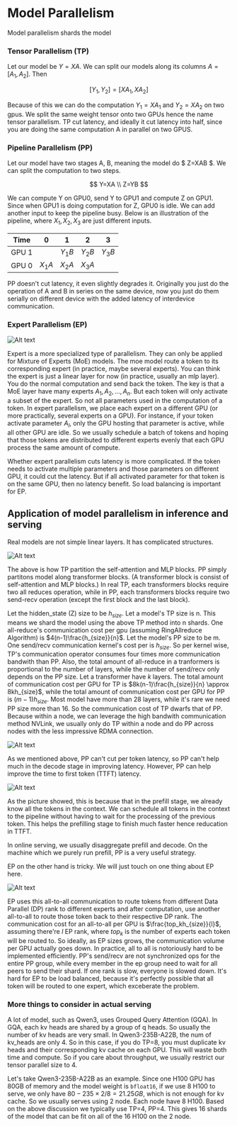 
# Model Parallelism

Model parallelism shards the model 

### Tensor Parallelism (TP)
Let our model be $Y=XA$. We can split our models along its columns $A = [A_1, A_2]$. Then

$$
[Y_1, Y_2] = [XA_1, XA_2]
$$

Because of this we can do the computation $Y_1=XA_1$ and $Y_2=XA_2$ on two gpus. We split the same weight tensor onto two GPUs hence the name tensor parallelism.
TP cut latency, and ideally it cut latency into half, since you are doing the same computation A in parallel on two GPUS.

### Pipeline Parallelism (PP)

Let our model have two stages A, B, meaning the model do $ Z=XAB $. We can split the computation to two steps.

$$
Y=XA \\
Z=YB
$$

We can compute Y on GPU0, send Y to GPU1 and compute Z on GPU1. Since when GPU1 is doing computation for Z, GPU0 is idle. We can add another input to keep the pipeline busy. Below is an illustration of the pipeline, where $X_1, X_2, X_3$ are just different inputs. 

|Time| 0       | 1      | 2      | 3      |
|-----|:------:|:------:|:------:|:------:|
|GPU 1|        | $Y_1B$ | $Y_2B$ | $Y_3B$ |
|GPU 0| $X_1A$ | $X_2A$ | $X_3A$ |        |

PP doesn't cut latency, it even slightly degrades it. Originally you just do the operation of A and B in series on the same device, now you just do them serially on different device with the added latency of interdevice communication. 

### Expert Parallelism (EP)

![Alt text](/img/moe_layer.png)

Expert is a more specialized type of parallelism. They can only be applied for Mixture of Experts (MoE) models. The moe model route a token to its corresponding expert (in practice, maybe several experts). You can think the expert is just a linear layer for now (in practice, usually an mlp layer). You do the normal computation and send back the token. The key is that a MoE layer have many experts $A_1, A_2, ..., A_n$. But each token will only activate a subset of the expert. So not all parameters used in the computation of a token. In expert parallelism, we place each expert on a different GPU (or more practically, several experts on a GPU). For instance, if your token activate parameter $A_l$, only the GPU hosting that parameter is active, while all other GPU are idle. So we usually schedule a batch of tokens and hoping that those tokens are distributed to different experts evenly that each GPU process the same amount of compute. 

Whether expert parallelism cuts latency is more complicated. If the token needs to activate multiple parameters and those parameters on different GPU, it could cut the latency. But if all activated parameter for that token is on the same GPU, then no latency benefit. So load balancing is important for EP.

## Application of model parallelism in inference and serving

Real models are not simple linear layers. It has complicated structures.

![Alt text](/img/tensor_parallelism.png)

The above is how TP partition the self-attention and MLP blocks. PP simply partitons model along transformer blocks. (A transformer block is consist of self-attention and MLP blocks.) In real TP, each transformers blocks require two all reduces operation, while in PP, each transformers blocks require two send-recv operation (except the first block and the last block).

Let the hidden_state (Z) size to be $h_{size}$. Let a model's TP size is n. This means we shard the model using the above TP method into n shards. One all-reduce's communication cost per gpu (assuming RingAllreduce Algorithm) is $4(n-1)\frac{h_{size}}{n}$. Let the model's PP size to be m. One send/recv communication kernel's cost per is $h_{size}$. So per kernel wise, TP's communication operator consumes four times more communication bandwith than PP. Also, the total amount of all-reduce in a tranformers is proportional to the number of layers, while the number of send/recv only depends on the PP size. Let a transformer have $k$ layers. The total amount of communication cost per GPU for TP is $8k(n-1)\frac{h_{size}}{n} \approx 8kh_{size}$, while the total amount of communication cost per GPU for PP is $(m-1)h_{size}$. Most model have more than $28$ layers, while it's rare we need PP size more than 16. So the communication cost of TP dwarfs that of PP. Because within a node, we can leverage the high bandwith communication method NVLink, we usually only do TP within a node and do PP across nodes with the less impressive RDMA connection. 

![Alt text](/img/intra-and_inter-layer_parallelism.png)

As we mentioned above, PP can't cut per token latency, so PP can't help much in the decode stage in improving latency. However, PP can help improve the time to first token (TTFT) latency. 

![Alt text](/img/PPvsCPP.png)

As the picture showed, this is because that in the prefill stage, we already know all the tokens in the context. We can schedule all tokens in the context to the pipeline without having to wait for the processing of the previous token. This helps the prefilling stage to finish much faster hence reducation in TTFT.

In online serving, we usually disaggregate prefill and decode. On the machine which we purely run prefill, PP is a very useful strategy.

EP on the other hand is tricky. We will just touch on one thing about EP here. 

![Alt text](/img/multi_node_ep.webp)

EP uses this all-to-all communication to route tokens from different Data Parallel (DP) rank to different experts and after computation, use another all-to-all to route those token back to their respective DP rank. The communication cost for an all-to-all per GPU is $\frac{top_kh_{size}}{l}$, assuming there're $l$ EP rank, where $top_k$ is the number of experts each token will be routed to. So ideally, as EP sizes grows, the communication volume per GPU actually goes down. In practice, all to all is notoriously hard to be implemented efficiently. PP's send/recv are not synchronized ops for the entire PP group, while every member in the ep group need to wait for all peers to send their shard. If one rank is slow, everyone is slowed down. It's hard for EP to be load balanced, because it's perfectly possible that all token will be routed to one expert, which exceberate the problem.  

### More things to consider in actual serving

A lot of model, such as Qwen3, uses Grouped Query Attention (GQA). In GQA, each kv heads are shared by a group of q heads. So usually the number of kv heads are very small. In Qwen3-235B-A22B, the num of kv_heads are only 4. So in this case, if you do TP=8, you must duplicate kv heads and their corresponding kv cache on each GPU. This will waste both time and compute. So if you care about throughput, we usually restrict our tensor parallel size to 4.

Let's take Qwen3-235B-A22B as an example. Since one H100 GPU has 80GB of memory and the model weight is `bfloat16`, if we use 8 H100 to serve, we only have $80-235 \times 2 / 8 = 21.25 GB$, which is not enough for kv cache. So we usually serves using 2 node. Each node have 8 H100. Based on the above discussion we typically use TP=4, PP=4. This gives 16 shards of the model that can be fit on all of the 16 H100 on the 2 node.